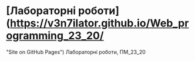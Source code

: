 # [Лабораторні роботи](https://v3n7ilator.github.io/Web_programming_23_20/
"Site on GitHub Pages")
Лабораторні роботи, ПМ_23_20
